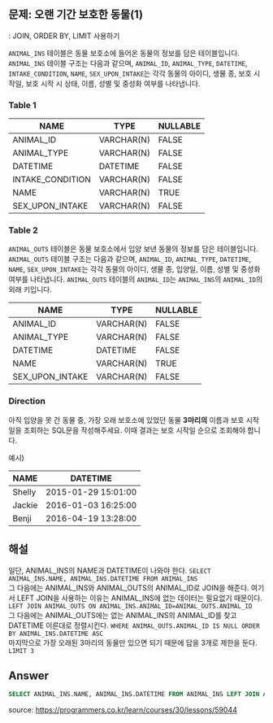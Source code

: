 ## 문제: 오랜 기간 보호한 동물(1)
: JOIN, ORDER BY, LIMIT 사용하기

`ANIMAL_INS` 테이블은 동물 보호소에 들어온 동물의 정보를 담은 테이블입니다. `ANIMAL_INS` 테이블 구조는 다음과 같으며, `ANIMAL_ID`, `ANIMAL_TYPE`, `DATETIME`, `INTAKE_CONDITION`, `NAME`, `SEX_UPON_INTAKE`는 각각 동물의 아이디, 생물 종, 보호 시작일, 보호 시작 시 상태, 이름, 성별 및 중성화 여부를 나타냅니다.

### Table 1

| NAME             | TYPE       | NULLABLE |
|------------------|------------|----------|
| ANIMAL_ID        | VARCHAR(N) | FALSE    |
| ANIMAL_TYPE      | VARCHAR(N) | FALSE    |
| DATETIME         | DATETIME   | FALSE    |
| INTAKE_CONDITION | VARCHAR(N) | FALSE    |
| NAME             | VARCHAR(N) | TRUE     |
| SEX_UPON_INTAKE  | VARCHAR(N) | FALSE    |


### Table 2

`ANIMAL_OUTS` 테이블은 동물 보호소에서 입양 보낸 동물의 정보를 담은 테이블입니다.  `ANIMAL_OUTS` 테이블 구조는 다음과 같으며, `ANIMAL_ID`, `ANIMAL_TYPE`, `DATETIME`, `NAME`, `SEX_UPON_INTAKE`는 각각 동물의 아이디, 생물 종, 입양일, 이름, 성별 및 중성화 여부를 나타냅니다. `ANIMAL_OUTS` 테이블의 `ANIMAL_ID`는 `ANIMAL_INS`의 `ANIMAL_ID`의 외래 키입니다.

| NAME             | TYPE       | NULLABLE |
|------------------|------------|----------|
| ANIMAL_ID        | VARCHAR(N) | FALSE    |
| ANIMAL_TYPE      | VARCHAR(N) | FALSE    |
| DATETIME         | DATETIME   | FALSE    |
| NAME             | VARCHAR(N) | TRUE     |
| SEX_UPON_INTAKE  | VARCHAR(N) | FALSE    |



### Direction

아직 입양을 못 간 동물 중, 가장 오래 보호소에 있었던 동물 **3마리의** 이름과 보호 시작일을 조회하는 SQL문을 작성해주세요. 이때 결과는 보호 시작일 순으로 조회해야 합니다.

예시)

| NAME   | DATETIME             |
|--------|----------------------|
| Shelly |	2015-01-29 15:01:00 |
| Jackie | 	2016-01-03 16:25:00 |
| Benji  |	2016-04-19 13:28:00 |

      

## 해설

일단, ANIMAL_INS의 NAME과 DATETIME이 나와야 한다. 
```SELECT ANIMAL_INS.NAME, ANIMAL_INS.DATETIME FROM ANIMAL_INS```  
그 다음에는 ANIMAL_INS와 ANIMAL_OUTS의 ANIMAL_ID로 JOIN을 해준다. 여기서 LEFT JOIN을 사용하는 이유는 ANIMAL_INS에 없는 데이터는 필요없기 때문이다.
```LEFT JOIN ANIMAL_OUTS ON ANIMAL_INS.ANIMAL_ID=ANIMAL_OUTS.ANIMAL_ID```   
그 다음에는 ANIMAL_OUTS에는 없는 ANIMAL_INS의 ANIMAL_ID를 찾고 DATETIME 이른대로 정렬시킨다.
```WHERE ANIMAL_OUTS.ANIMAL_ID IS NULL ORDER BY ANIMAL_INS.DATETIME ASC```  
마지막으로 가장 오래된 3마리의 동물만 있으면 되기 때문에 답을 3개로 제한을 둔다.
```LIMIT 3```

## Answer

```SQL
SELECT ANIMAL_INS.NAME, ANIMAL_INS.DATETIME FROM ANIMAL_INS LEFT JOIN ANIMAL_OUTS ON ANIMAL_INS.ANIMAL_ID=ANIMAL_OUTS.ANIMAL_ID WHERE ANIMAL_OUTS.ANIMAL_ID IS NULL ORDER BY ANIMAL_INS.DATETIME ASC LIMIT 3
```


<bold> source: https://programmers.co.kr/learn/courses/30/lessons/59044 </bold>
